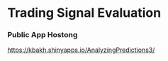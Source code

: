 # Trading Signal Evaluation

### Public App Hostong

https://kbakh.shinyapps.io/AnalyzingPredictions3/
